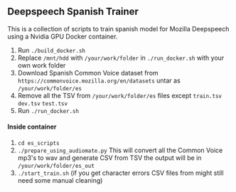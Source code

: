 ## Deepspeech Spanish Trainer
This is a collection of scripts to train spanish model for Mozilla Deepspeech using a Nvidia GPU Docker container.

1. Run `./build_docker.sh`
2. Replace `/mnt/hdd` with `/your/work/folder` in `./run_docker.sh` with your own work folder
3. Download Spanish Common Voice dataset from `https://commonvoice.mozilla.org/en/datasets` untar as `/your/work/folder/es`
4. Remove all the TSV from `/your/work/folder/es` files except `train.tsv` `dev.tsv` `test.tsv`
5. Run `./run_docker.sh` 

#### Inside container
1. `cd es_scripts`
2. `./prepare_using_audiomate.py` This will convert all the Common Voice mp3's to wav and generate CSV from TSV the output will be in `/your/work/folder/es_out`
2. `./start_train.sh` (if you get character errors CSV files from might still need some manual cleaning)

